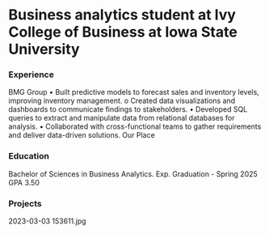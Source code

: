 # Business analytics student at Ivy College of Business at Iowa State University

### Experience
BMG Group 
•	Built predictive models to forecast sales and inventory levels, improving inventory management.
o	Created data visualizations and dashboards to communicate findings to stakeholders.
•	Developed SQL queries to extract and manipulate data from relational databases for analysis.
•	Collaborated with cross-functional teams to gather requirements and deliver data-driven solutions.
Our Place 

### Education
Bachelor of Sciences in Business Analytics. Exp. Graduation - Spring 2025
GPA 3.50

### Projects
2023-03-03 153611.jpg
